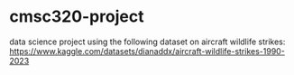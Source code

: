 # cmsc320-project
data science project using the following dataset on aircraft wildlife strikes: https://www.kaggle.com/datasets/dianaddx/aircraft-wildlife-strikes-1990-2023

